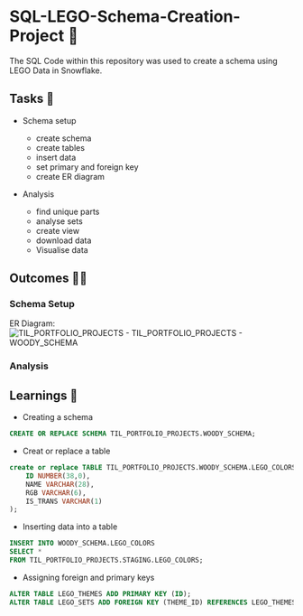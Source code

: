 # SQL-LEGO-Schema-Creation-Project 🧱
The SQL Code within this repository was used to create a schema using LEGO Data in Snowflake.

## Tasks 📃
- Schema setup
  - create schema
  - create tables
  - insert data
  - set primary and foreign key
  - create ER diagram

- Analysis 
  - find unique parts
  - analyse sets
  - create view
  - download data
  - Visualise data

## Outcomes 🕵️‍♂️

### Schema Setup

ER Diagram:
![TIL_PORTFOLIO_PROJECTS - TIL_PORTFOLIO_PROJECTS - WOODY_SCHEMA](https://github.com/user-attachments/assets/1d31791f-f524-4324-8fae-e159234c2289)



### Analysis

## Learnings 🧠

- Creating a schema
````sql
CREATE OR REPLACE SCHEMA TIL_PORTFOLIO_PROJECTS.WOODY_SCHEMA;
````
- Creat or replace a table
````sql
create or replace TABLE TIL_PORTFOLIO_PROJECTS.WOODY_SCHEMA.LEGO_COLORS (
	ID NUMBER(38,0),
	NAME VARCHAR(28),
	RGB VARCHAR(6),
	IS_TRANS VARCHAR(1)
);
````
- Inserting data into a table
````sql
INSERT INTO WOODY_SCHEMA.LEGO_COLORS
SELECT *
FROM TIL_PORTFOLIO_PROJECTS.STAGING.LEGO_COLORS;
````
- Assigning foreign and primary keys
````sql
ALTER TABLE LEGO_THEMES ADD PRIMARY KEY (ID);
ALTER TABLE LEGO_SETS ADD FOREIGN KEY (THEME_ID) REFERENCES LEGO_THEMES(ID);
````
